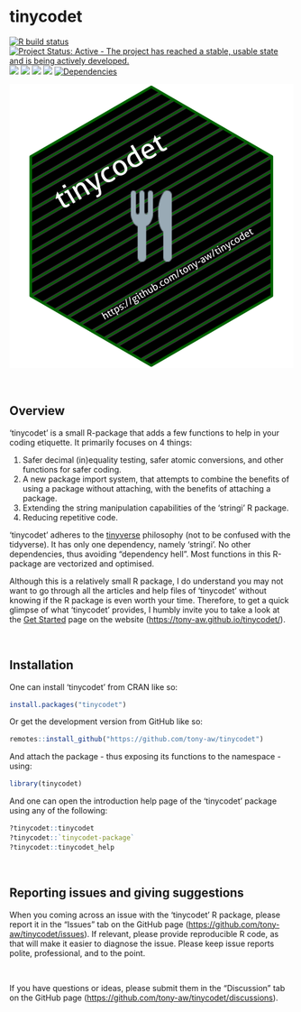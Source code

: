 
<!-- README.md is generated from README.Rmd. Please edit that file -->

# tinycodet

<!-- badges: start -->

[![R build
status](https://github.com/tony-aw/tinycodet/workflows/R-CMD-check/badge.svg)](https://github.com/tony-aw/tinycodet/actions)
[![Project Status: Active - The project has reached a stable, usable
state and is being actively
developed.](https://www.repostatus.org/badges/latest/active.svg)](https://www.repostatus.org/#active)
[![](https://img.shields.io/badge/lifecycle-stable-brightgreen.svg)](https://lifecycle.r-lib.org/articles/stages.html#stable)
[![](https://img.shields.io/badge/ORCID-0000--0001--9498--8379-green.svg)](https://orcid.org/0000-0001-9498-8379)
[![](https://img.shields.io/badge/github--pages-tony--aw.github.io/tinycodet-purple.svg)](https://tony-aw.github.io/tinycodet/)
[![](https://www.r-pkg.org/badges/version/tinycodet)](https://cran.r-project.org/package=tinycodet)
[![Dependencies](https://tinyverse.netlify.com/badge/tinycodet)](https://cran.r-project.org/package=tinycodet)
<!-- badges: end -->

[![](man/figures/tinycodet.svg)](https://github.com/tony-aw/tinycodet/)

 

## Overview

‘tinycodet’ is a small R-package that adds a few functions to help in
your coding etiquette. It primarily focuses on 4 things:

1)  Safer decimal (in)equality testing, safer atomic conversions, and
    other functions for safer coding.
2)  A new package import system, that attempts to combine the benefits
    of using a package without attaching, with the benefits of attaching
    a package.
3)  Extending the string manipulation capabilities of the ‘stringi’ R
    package.
4)  Reducing repetitive code.

‘tinycodet’ adheres to the [tinyverse](https://www.tinyverse.org/)
philosophy (not to be confused with the tidyverse). It has only one
dependency, namely ‘stringi’. No other dependencies, thus avoiding
“dependency hell”. Most functions in this R-package are vectorized and
optimised.

Although this is a relatively small R package, I do understand you may
not want to go through all the articles and help files of ‘tinycodet’
without knowing if the R package is even worth your time. Therefore, to
get a quick glimpse of what ‘tinycodet’ provides, I humbly invite you to
take a look at the [Get
Started](https://tony-aw.github.io/tinycodet/articles/tinycodet.html)
page on the website (<https://tony-aw.github.io/tinycodet/>).

 

## Installation

One can install ‘tinycodet’ from CRAN like so:

``` r
install.packages("tinycodet")
```

Or get the development version from GitHub like so:

``` r
remotes::install_github("https://github.com/tony-aw/tinycodet")
```

And attach the package - thus exposing its functions to the namespace -
using:

``` r
library(tinycodet)
```

And one can open the introduction help page of the ‘tinycodet’ package
using any of the following:

``` r
?tinycodet::tinycodet
?tinycodet::`tinycodet-package`
?tinycodet::tinycodet_help
```

 

## Reporting issues and giving suggestions

When you coming across an issue with the ‘tinycodet’ R package, please
report it in the “Issues” tab on the GitHub page
(<https://github.com/tony-aw/tinycodet/issues>). If relevant, please
provide reproducible R code, as that will make it easier to diagnose the
issue. Please keep issue reports polite, professional, and to the point.

 

If you have questions or ideas, please submit them in the “Discussion”
tab on the GitHub page
(<https://github.com/tony-aw/tinycodet/discussions>).

 
